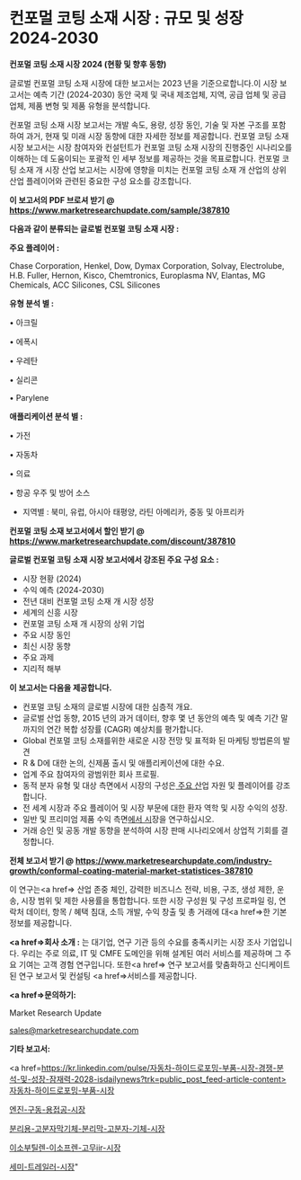 # 컨포멀 코팅 소재 시장 : 규모 및 성장 2024-2030

<strong>컨포멀 코팅 소재 시장 2024 (현황 및 향후 동향)</strong>

글로벌 컨포멀 코팅 소재 시장에 대한 보고서는 2023 년을 기준으로합니다.이 시장 보고서는 예측 기간 (2024-2030) 동안 국제 및 국내 제조업체, 지역, 공급 업체 및 공급 업체, 제품 변형 및 제품 유형을 분석합니다.

컨포멀 코팅 소재 시장 보고서는 개발 속도, 용량, 성장 동인, 기술 및 자본 구조를 포함하여 과거, 현재 및 미래 시장 동향에 대한 자세한 정보를 제공합니다. 컨포멀 코팅 소재 시장 보고서는 시장 참여자와 컨설턴트가 컨포멀 코팅 소재 시장의 진행중인 시나리오를 이해하는 데 도움이되는 포괄적 인 세부 정보를 제공하는 것을 목표로합니다. 컨포멀 코팅 소재 개 시장 산업 보고서는 시장에 영향을 미치는 컨포멀 코팅 소재 개 산업의 상위 산업 플레이어와 관련된 중요한 구성 요소를 강조합니다.



<strong>이 보고서의 PDF 브로셔 받기 @ <a href=https://www.marketresearchupdate.com/sample/387810>https://www.marketresearchupdate.com/sample/387810</a></strong>



<strong>다음과 같이 분류되는 글로벌 컨포멀 코팅 소재 시장 :</strong>



<strong>주요 플레이어 :</strong>

Chase Corporation, Henkel, Dow, Dymax Corporation, Solvay, Electrolube, H.B. Fuller, Hernon, Kisco, Chemtronics, Europlasma NV, Elantas, MG Chemicals, ACC Silicones, CSL Silicones



<strong>유형 분석 별 :</strong>

• 아크릴

• 에폭시

• 우레탄

• 실리콘

• Parylene



<strong>애플리케이션 분석 별 :</strong>

• 가전

• 자동차

• 의료

• 항공 우주 및 방어 소스

<ul>
  <li>지역별 : 북미, 유럽, 아시아 태평양, 라틴 아메리카, 중동 및 아프리카</li>
</ul>


<strong>컨포멀 코팅 소재 보고서에서 할인 받기 @ <a href=https://www.marketresearchupdate.com/discount/387810>https://www.marketresearchupdate.com/discount/387810</a></strong>



<strong>글로벌 컨포멀 코팅 소재 시장 보고서에서 강조된 주요 구성 요소 :</strong>
<ul>
  <li>시장 현황 (2024)</li>
  <li>수익 예측 (2024-2030)</li>
  <li>전년 대비 컨포멀 코팅 소재 개 시장 성장</li>
  <li>세계의 신흥 시장</li>
  <li>컨포멀 코팅 소재 개 시장의 상위 기업</li>
  <li>주요 시장 동인</li>
  <li>최신 시장 동향</li>
  <li>주요 과제</li>
  <li>지리적 해부</li>
</ul>


<strong>이 보고서는 다음을 제공합니다.</strong>
<ul>
  <li>컨포멀 코팅 소재의 글로벌 시장에 대한 심층적 개요.</li>
  <li>글로벌 산업 동향, 2015 년의 과거 데이터, 향후 몇 년 동안의 예측 및 예측 기간 말까지의 연간 복합 성장률 (CAGR) 예상치를 평가합니다.</li>
  <li>Global 컨포멀 코팅 소재를위한 새로운 시장 전망 및 표적화 된 마케팅 방법론의 발견</li>
  <li>R &amp; D에 대한 논의, 신제품 출시 및 애플리케이션에 대한 수요.</li>
  <li>업계 주요 참여자의 광범위한 회사 프로필.</li>
  <li>동적 분자 유형 및 대상 측면에서 시장의 구성은<a href=> 주요 산</a>업 자원 및 플레이어를 강조합니다.</li>
  <li>전 세계 시장과 주요 플레이어 및 시장 부문에 대한 환자 역학 및 시장 수익의 성장.</li>
  <li>일반 및 프리미엄 제품 수익 측면<a href=>에서 시</a>장을 연구하십시오.</li>
  <li>거래 승인 및 공동 개발 동향을 분석하여 시장 판매 시나리오에서 상업적 기회를 결정합니다.</li>
</ul>



<strong>전체 보고서 받기 @ <a href=https://www.marketresearchupdate.com/industry-growth/conformal-coating-material-market-statistices-387810>https://www.marketresearchupdate.com/industry-growth/conformal-coating-material-market-statistices-387810</a></strong>

이 연구는<a href=> 산업 존중</a> 체인, 강력한 비즈니스 전략, 비용, 구조, 생성 제한, 운송, 시장 범위 및 제한 사용률을 통합합니다. 또한 시장 구성원 및 구성 프로파일 링, 연락처 데이터, 항목 / 혜택 침대, 소득 개발, 수익 창출 및 총 거래에 대<a href=>한 기본 </a>정보를 제공합니다.



<strong><a href=>회사 소</a>개 :</strong>
는 대기업, 연구 기관 등의 수요를 충족시키는 시장 조사 기업입니다. 우리는 주로 의료, IT 및 CMFE 도메인을 위해 설계된 여러 서비스를 제공하며 그 주요 기여는 고객 경험 연구입니다. 또한<a href=> 연구 보</a>고서를 맞춤화하고 신디케이트 된 연구 보고서 및 컨설팅 <a href=>서비스</a>를 제공합니다.



<strong><a href=>문의하기:</a></strong>

Market Research Update

sales@marketresearchupdate.com



<strong>기타 보고서:</strong>

<a href=https://kr.linkedin.com/pulse/자동차-하이드로포밍-부품-시장-경쟁-분석-및-성장-잠재력-2028-isdailynews?trk=public_post_feed-article-content>자동차-하이드로포밍-부품-시장</a>

<a href=https://www.linkedin.com/pulse/엔진-구동-용접공-시장-진입-전략-및-위험-평가2029년-isdailynews/>엔진-구동-용접공-시장</a>

<a href=https://www.linkedin.com/pulse/분리용-고분자막기체-분리막-고분자-기체-시장-세분화-연구-및-목표-고객2029년-isdailynews-amizf/>분리용-고분자막기체-분리막-고분자-기체-시장</a>

<a href=https://www.linkedin.com/pulse/이소부틸렌-이소프렌-고무iir-시장-세분화-연구-및-목표-고객2029년-x6lpf/>이소부틸렌-이소프렌-고무iir-시장</a>

<a href=https://www.linkedin.com/pulse/세미-트레일러-시장-규모-및-성장-2023-analytics-alchemy-360-analysis-5jnuf/>세미-트레일러-시장</a>"
